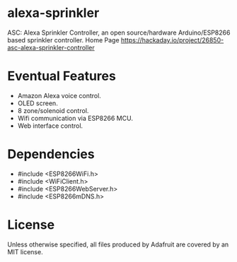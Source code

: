 # alexa-sprinkler
ASC: Alexa Sprinkler Controller, an open source/hardware Arduino/ESP8266 based sprinkler controller. 
Home Page
https://hackaday.io/project/26850-asc-alexa-sprinkler-controller

# Eventual Features
* Amazon Alexa voice control.
* OLED screen.
* 8 zone/solenoid control.
* Wifi communication via ESP8266 MCU.
* Web interface control. 

# Dependencies
* #include <ESP8266WiFi.h>
* #include <WiFiClient.h>
* #include <ESP8266WebServer.h>
* #include <ESP8266mDNS.h>

# License
Unless otherwise specified, all files produced by Adafruit are covered by an MIT license.
